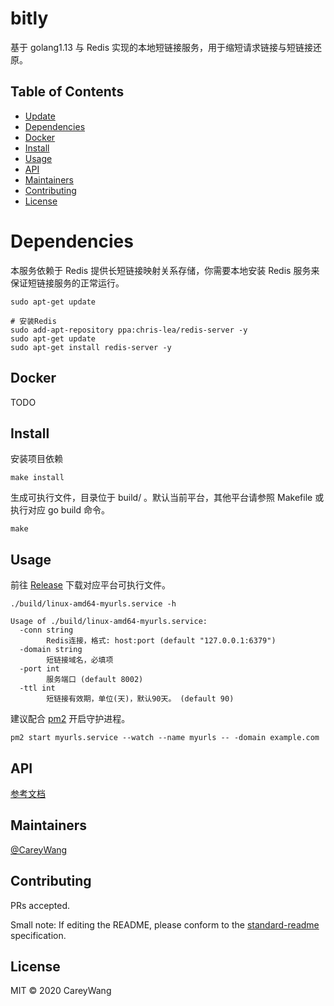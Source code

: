 # bitly

基于 golang1.13 与 Redis 实现的本地短链接服务，用于缩短请求链接与短链接还原。

## Table of Contents

- [Update](#update)
- [Dependencies](#dependencies)
- [Docker](#Docker)
- [Install](#install)
- [Usage](#usage)
- [API](#api)
- [Maintainers](#maintainers)
- [Contributing](#contributing)
- [License](#license)

# Dependencies

本服务依赖于 Redis 提供长短链接映射关系存储，你需要本地安装 Redis 服务来保证短链接服务的正常运行。

```shell script
sudo apt-get update

# 安装Redis
sudo add-apt-repository ppa:chris-lea/redis-server -y 
sudo apt-get update 
sudo apt-get install redis-server -y 
```

## Docker 

TODO

## Install

安装项目依赖

```shell script
make install
```

生成可执行文件，目录位于 build/ 。默认当前平台，其他平台请参照 Makefile 或执行对应 go build 命令。

```shell script
make
```

## Usage

前往 [Release](https://github.com/CareyWang/MyUrls/releases) 下载对应平台可执行文件。

```shell script
./build/linux-amd64-myurls.service -h 

Usage of ./build/linux-amd64-myurls.service:
  -conn string
    	Redis连接，格式: host:port (default "127.0.0.1:6379")
  -domain string
    	短链接域名，必填项
  -port int
    	服务端口 (default 8002)
  -ttl int
    	短链接有效期，单位(天)，默认90天。 (default 90)
```

建议配合 [pm2](https://pm2.keymetrics.io/) 开启守护进程。

```shell script
pm2 start myurls.service --watch --name myurls -- -domain example.com
```

## API

[参考文档](https://myurls.mydoc.li)


## Maintainers

[@CareyWang](https://github.com/CareyWang)

## Contributing

PRs accepted.

Small note: If editing the README, please conform to the [standard-readme](https://github.com/RichardLitt/standard-readme) specification.

## License

MIT © 2020 CareyWang
